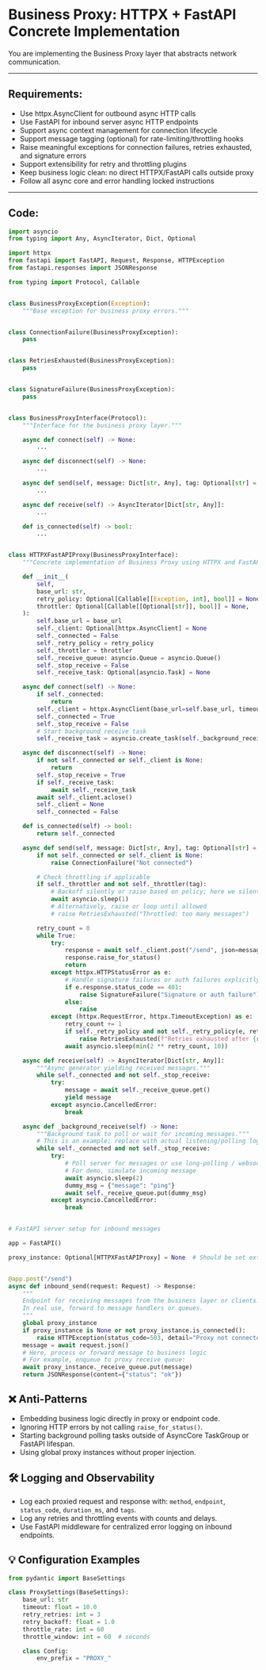 # Business Proxy: HTTPX + FastAPI Concrete Implementation

You are implementing the Business Proxy layer that abstracts network communication.

---

## Requirements:

- Use httpx.AsyncClient for outbound async HTTP calls  
- Use FastAPI for inbound server async HTTP endpoints  
- Support async context management for connection lifecycle  
- Support message tagging (optional) for rate-limiting/throttling hooks  
- Raise meaningful exceptions for connection failures, retries exhausted, and signature errors  
- Support extensibility for retry and throttling plugins  
- Keep business logic clean: no direct HTTPX/FastAPI calls outside proxy  
- Follow all async core and error handling locked instructions

---

## Code:

~~~python
import asyncio
from typing import Any, AsyncIterator, Dict, Optional

import httpx
from fastapi import FastAPI, Request, Response, HTTPException
from fastapi.responses import JSONResponse

from typing import Protocol, Callable


class BusinessProxyException(Exception):
    """Base exception for business proxy errors."""


class ConnectionFailure(BusinessProxyException):
    pass


class RetriesExhausted(BusinessProxyException):
    pass


class SignatureFailure(BusinessProxyException):
    pass


class BusinessProxyInterface(Protocol):
    """Interface for the business proxy layer."""

    async def connect(self) -> None:
        ...

    async def disconnect(self) -> None:
        ...

    async def send(self, message: Dict[str, Any], tag: Optional[str] = None) -> None:
        ...

    async def receive(self) -> AsyncIterator[Dict[str, Any]]:
        ...

    def is_connected(self) -> bool:
        ...


class HTTPXFastAPIProxy(BusinessProxyInterface):
    """Concrete implementation of Business Proxy using HTTPX and FastAPI."""

    def __init__(
        self,
        base_url: str,
        retry_policy: Optional[Callable[[Exception, int], bool]] = None,
        throttler: Optional[Callable[[Optional[str]], bool]] = None,
    ):
        self.base_url = base_url
        self._client: Optional[httpx.AsyncClient] = None
        self._connected = False
        self._retry_policy = retry_policy
        self._throttler = throttler
        self._receive_queue: asyncio.Queue = asyncio.Queue()
        self._stop_receive = False
        self._receive_task: Optional[asyncio.Task] = None

    async def connect(self) -> None:
        if self._connected:
            return
        self._client = httpx.AsyncClient(base_url=self.base_url, timeout=10.0)
        self._connected = True
        self._stop_receive = False
        # Start background receive task
        self._receive_task = asyncio.create_task(self._background_receive())

    async def disconnect(self) -> None:
        if not self._connected or self._client is None:
            return
        self._stop_receive = True
        if self._receive_task:
            await self._receive_task
        await self._client.aclose()
        self._client = None
        self._connected = False

    def is_connected(self) -> bool:
        return self._connected

    async def send(self, message: Dict[str, Any], tag: Optional[str] = None) -> None:
        if not self._connected or self._client is None:
            raise ConnectionFailure("Not connected")

        # Check throttling if applicable
        if self._throttler and not self._throttler(tag):
            # Backoff silently or raise based on policy; here we silently wait
            await asyncio.sleep(1)
            # Alternatively, raise or loop until allowed
            # raise RetriesExhausted("Throttled: too many messages")

        retry_count = 0
        while True:
            try:
                response = await self._client.post("/send", json=message)
                response.raise_for_status()
                return
            except httpx.HTTPStatusError as e:
                # Handle signature failures or auth failures explicitly
                if e.response.status_code == 401:
                    raise SignatureFailure("Signature or auth failure") from e
                else:
                    raise
            except (httpx.RequestError, httpx.TimeoutException) as e:
                retry_count += 1
                if self._retry_policy and not self._retry_policy(e, retry_count):
                    raise RetriesExhausted(f"Retries exhausted after {retry_count} attempts") from e
                await asyncio.sleep(min(2 ** retry_count, 10))

    async def receive(self) -> AsyncIterator[Dict[str, Any]]:
        """Async generator yielding received messages."""
        while self._connected and not self._stop_receive:
            try:
                message = await self._receive_queue.get()
                yield message
            except asyncio.CancelledError:
                break

    async def _background_receive(self) -> None:
        """Background task to poll or wait for incoming messages."""
        # This is an example; replace with actual listening/polling logic.
        while self._connected and not self._stop_receive:
            try:
                # Poll server for messages or use long-polling / websocket in real impl.
                # For demo, simulate incoming message
                await asyncio.sleep(2)
                dummy_msg = {"message": "ping"}
                await self._receive_queue.put(dummy_msg)
            except asyncio.CancelledError:
                break


# FastAPI server setup for inbound messages

app = FastAPI()

proxy_instance: Optional[HTTPXFastAPIProxy] = None  # Should be set externally


@app.post("/send")
async def inbound_send(request: Request) -> Response:
    """
    Endpoint for receiving messages from the business layer or clients.
    In real use, forward to message handlers or queues.
    """
    global proxy_instance
    if proxy_instance is None or not proxy_instance.is_connected():
        raise HTTPException(status_code=503, detail="Proxy not connected")
    message = await request.json()
    # Here, process or forward message to business logic
    # For example, enqueue to proxy receive queue:
    await proxy_instance._receive_queue.put(message)
    return JSONResponse(content={"status": "ok"})

~~~

## ❌ Anti-Patterns

- Embedding business logic directly in proxy or endpoint code.
- Ignoring HTTP errors by not calling `raise_for_status()`.
- Starting background polling tasks outside of AsyncCore TaskGroup or FastAPI lifespan.
- Using global proxy instances without proper injection.

## 🛠 Logging and Observability

- Log each proxied request and response with: `method`, `endpoint`, `status_code`, `duration_ms`, and `tags`.
- Log any retries and throttling events with counts and delays.
- Use FastAPI middleware for centralized error logging on inbound endpoints.

## 💡 Configuration Examples

```python
from pydantic import BaseSettings

class ProxySettings(BaseSettings):
    base_url: str
    timeout: float = 10.0
    retry_retries: int = 3
    retry_backoff: float = 1.0
    throttle_rate: int = 60
    throttle_window: int = 60  # seconds

    class Config:
        env_prefix = "PROXY_"
```